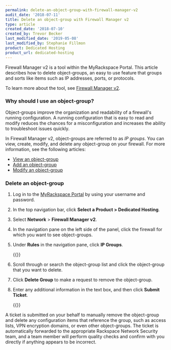 ```yaml
---
permalink: delete-an-object-group-with-firewall-manager-v2
audit_date: '2018-07-11'
title: Delete an object-group with Firewall Manager v2
type: article
created_date: '2018-07-10'
created_by: Trevor Becker
last_modified_date: '2019-05-08'
last_modified_by: Stephanie Fillmon
product: Dedicated Hosting
product_url: dedicated-hosting
---
```


Firewall Manager v2 is a tool within the MyRackspace Portal. This article describes how to delete object-groups, an easy to use feature that groups and sorts like items such as IP addresses, ports, or protocols.

To learn more about the tool, see [Firewall Manager v2](/support/how-to/firewall-manager-v2).

### Why should I use an object-group?

Object-groups improve the organization and readability of a firewall's running configuration. A running configuration that is easy to read and modify reduces the chances for a misconfiguration and increases the ability to troubleshoot issues quickly.

In Firewall Manager v2, object-groups are referred to as *IP groups*. You can view, create, modify, and delete any object-group on your firewall. For more information, see the following articles:

- [View an object-group](/support/how-to/view-an-object-group-with-firewall-manager-v2)
- [Add an object-group](/support/how-to/create-an-object-group-with-firewall-manager-v2)
- [Modify an object-group](/support/how-to/modify-an-object-group-with-firewall-manager-v2)


### Delete an object-group

1. Log in to the [MyRackspace Portal](https://login.rackspace.com/) by using your username and password.

2. In the top navigation bar, click **Select a Product > Dedicated Hosting**.

3. Select **Network** > **Firewall Manager v2**.

4. In the navigation pane on the left side of the panel, click the firewall for which you want to see object-groups.

5. Under **Rules** in the navigation pane, click **IP Groups**.

    {{<image src="ip-groups.png" alt="" title="">}}

6. Scroll through or search the object-group list and click the object-group that you want to delete.

7. Click **Delete Group** to make a request to remove the object-group.

8. Enter any additional information in the text box, and then click **Submit Ticket**.

    {{<image src="delete-object-group.png" alt="" title="">}}

A ticket is submitted on your behalf to manually remove the object-group and
delete any configuration items that reference the group, such as access lists, VPN encryption domains, or even other object-groups. The ticket is automatically forwarded to the appropriate Rackspace Network Security team, and a team member will perform quality checks and confirm with you directly if anything appears to be incorrect.
